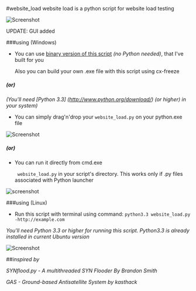 #website_load
website load is a python script for website load testing

![Screenshot](http://i.imgur.com/RiapmQn.png)

UPDATE: GUI added


###using (Windows)

* You can use [binary version of this script](https://mega.co.nz/#F!7VMjBZxL!Eczrfz7jBq4z1WNeW77q7A) *(no Python needed)*, that I've built for you

  Also you can build your own .exe file with this script using cx-freeze

##### (or)

*(You'll need [Python 3.3] (http://www.python.org/download/) (or higher) in your system)*

* You can simply drag'n'drop your `website_load.py` on your python.exe file

![Screenshot](http://i.imgur.com/OqVGN90.png)

##### (or)

* You can run it directly from cmd.exe

  ` website_load.py`
in your script's directory. This works only if .py files associated with Python launcher

![screenshot](http://i.imgur.com/BEPavfm.png)



###using (Linux)

* Run this script with terminal using command: `python3.3 website_load.py -http://example.com`

*You'll need Python 3.3 or higher for running this script. Python3.3 is already installed in current Ubuntu version*


![Screenshot](http://i.imgur.com/HZxcbRO.png)


##*inspired by*

  *SYNflood.py - A multithreaded SYN Flooder By Brandon Smith*
  
  *GAS - Ground-based Antisatellite System by kasthack*
